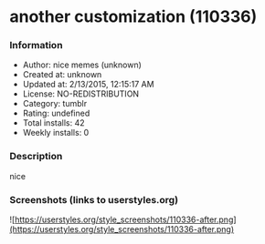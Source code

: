 # another customization (110336)

### Information
- Author: nice memes (unknown)
- Created at: unknown
- Updated at: 2/13/2015, 12:15:17 AM
- License: NO-REDISTRIBUTION
- Category: tumblr
- Rating: undefined
- Total installs: 42
- Weekly installs: 0


### Description
nice


### Screenshots (links to userstyles.org)
![https://userstyles.org/style_screenshots/110336-after.png](https://userstyles.org/style_screenshots/110336-after.png)


